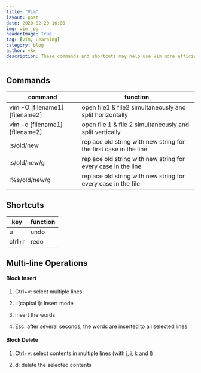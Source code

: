 ```yaml
---
title: "Vim"
layout: post
date: 2020-02-20 16:00
img: vim.jpg
headerImage: True
tag: [Vim, Learning]
category: blog
author: ykx
description: These commands and shortcuts may help use Vim more efficiently.
---
```




## Commands

| command                        | function                                                     |
| ------------------------------ | ------------------------------------------------------------ |
| vim -O [filename1] [filename2] | open file1 & file2 simultaneously and split horizontally     |
| vim -o [filename1] [fliename2] | open file 1 & file 2 simultaneously and split vertically     |
| :s/old/new                     | replace old string with new string for the first case in the line |
| :s/old/new/g                   | replace old string with new string for every case in the line |
| :%s/old/new/g                  | replace old string with new string for every case in the file |



## Shortcuts

| key    | function |
| ------ | -------- |
| u      | undo     |
| ctrl+r | redo     |



## Multi-line Operations

#### Block Insert

1. Ctrl+v: select multiple lines 

2. I (capital i): insert mode

3. insert the words

4. Esc: after several seconds, the words are inserted to all selected lines

#### Block Delete

1. Ctrl+v: select contents in multiple lines (with j, i, k and l)

2. d: delete the selected contents